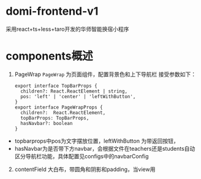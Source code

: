 # domi-frontend-v1
采用react+ts+less+taro开发的华师智能换宿小程序
# components概述
1. PageWrap
   `PageWrap` 为页面组件，配置背景色和上下导航栏
   接受参数如下：


   ```
   export interface TopBarProps {
     children?: React.ReactElement | string,
     pos: 'left' | 'center' | 'leftWithButton',
   }
   export interface PageWrapProps {
     children?:  React.ReactElement,
     topBarProps: TopBarProps,
     hasNavbar?: boolean
   }
   ```


  - topbarprops中pos为文字摆放位置，leftWithButton 为带返回按钮，
  - hasNavbar为是否带下方navbar，会根据文件在teachers还是students自动区分导航栏功能，具体配置见configs中的navbarConfig

2. contentField
  大白布，带圆角和阴影和padding，当view用
